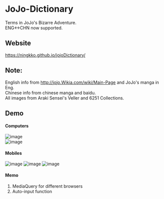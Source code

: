 # JoJo-Dictionary
Terms in JoJo's Bizarre Adventure.\
ENG<->CHN now supported.
## Website
https://ningkko.github.io/jojoDictionary/
## Note:
English info from http://jojo.Wikia.com/wiki/Main-Page and JoJo's manga in Eng.\
Chinese info from chinese manga and baidu.\
All images from Araki Sensei's Veller and 6251 Collections.
## Demo
#### Computers
![image](https://github.com/ningkko/jojoDictionary/blob/gh-pages/demo/1.png)\
![image](https://github.com/ningkko/jojoDictionary/blob/gh-pages/demo/2.png)
#### Mobiles
![image](https://github.com/ningkko/jojoDictionary/blob/gh-pages/demo/3.png)
![image](https://github.com/ningkko/jojoDictionary/blob/gh-pages/demo/4.png)
![image](https://github.com/ningkko/jojoDictionary/blob/gh-pages/demo/5.png)
#### Memo
1. MediaQuery for different browsers
2. Auto-input function
